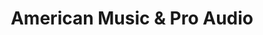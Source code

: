 ---
title: "American Music & Pro Audio"
url: /guadalupe/american-music-und-pro-audio/
shop: música
---